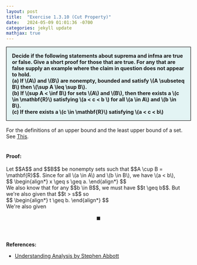 ```yaml
---
layout: post
title:  "Exercise 1.3.10 (Cut Property)"
date:   2024-05-09 01:01:36 -0700
categories: jekyll update
mathjax: true
---
```

<div style="background-color: #E3F4F4; padding: 15px 15px 15px 15px; border:1px solid black;">
  <b>Decide if the following statements about suprema and infma are true or false. Give a short proof for those that are true. For any that are false supply an example where the claim in question does not appear to hold.<br>
	  (a) If \(A\) and \(B\) are nonempty, bounded and satisfy \(A \subseteq B\) then \(\sup A \leq \sup B\).<br>
      (b) If \(sup A < \inf B\) for sets \(A\) and \(B\), then there exists a \(c \in \mathbf{R}\) satisfying \(a < c < b \) for all \(a \in A\) and \(b \in B\).<br>
	  (c) If there exists a \(c \in \mathbf{R}\) satisfying \(a < c < b\) </b>
</div>
<br>
For the definitions of an upper bound and the least upper bound of a set. See <a href="https://strncat.github.io/jekyll/update/2024/05/03/analysis-set-bounded.html">This</a>.
<br>
<br>
<h4><b>Proof:</b></h4>
Let $$A$$ and $$B$$ be nonempty sets such that $$A \cup B = \mathbf{R}$$. Since for all \(a \in A\) and \(b \in B\), we have \(a < b\), 

<div>
$$
\begin{align*}
x \geq s \geq a.
\end{align*}
$$
</div>
We also know that for any $$b \in B$$, we must have $$t \geq b$$. But we're also given that $$t > s$$ so 
<div>
$$
\begin{align*}
t \geq b.
\end{align*}
$$
</div>
We're also given 

$$\blacksquare$$
<br>
<br>
<!------------------------------------------------------------------------------------>
<b>References:</b>
<ul>
<li><a href="https://www.amazon.com/Understanding-Analysis-Undergraduate-Texts-Mathematics/dp/1493927116">Understanding Analysis by Stephen Abbott</a></li>
</ul>